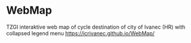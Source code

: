 # WebMap
TZGI interaktive web map of cycle destination of city of Ivanec (HR) with collapsed legend menu
https://icrivanec.github.io/WebMap/

